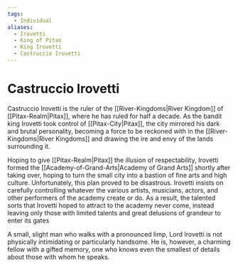 ```yaml
---
tags:
  - Individual
aliases:
  - Irovetti
  - King of Pitax
  - King Irovetti
  - Castruccio Irovetti
---
```

# Castruccio Irovetti
Castruccio Irovetti is the ruler of the [[River-Kingdoms|River Kingdom]] of [[Pitax-Realm|Pitax]], where he has ruled for half a decade. As the bandit king Irovetti took control of [[Pitax-City|Pitax]], the city mirrored his dark and brutal personality, becoming a force to be reckoned with in the [[River-Kingdoms|River Kingdoms]] and drawing the ire and envy of the lands surrounding it. 

Hoping to give [[Pitax-Realm|Pitax]] the illusion of respectability, Irovetti formed the [[Academy-of-Grand-Arts|Academy of Grand Arts]] shortly after taking over, hoping to turn the small city into a bastion of fine arts and high culture. Unfortunately, this plan proved to be disastrous. Irovetti insists on carefully controlling whatever the various artists, musicians, actors, and other performers of the academy create or do. As a result, the talented sorts that Irovetti hoped to attract to the academy never come, instead leaving only those with limited talents and great delusions of grandeur to enter its gates

A small, slight man who walks with a pronounced limp, Lord Irovetti is not physically intimidating or particularly handsome. He is, however, a charming fellow with a gifted memory, one who knows even the smallest of details about those with whom he speaks. 